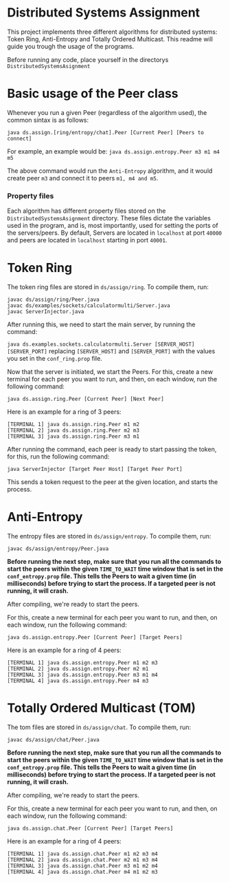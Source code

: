 # Distributed Systems Assignment

This project implements three different algorithms for distributed systems: Token Ring, Anti-Entropy and Totally Ordered Multicast. This readme will guide you trough the usage of the programs.

Before running any code, place yourself in the directorys `DistributedSystemsAsignment`

# Basic usage of the Peer class

Whenever you run a given Peer (regardless of the algorithm used), the common sintax is as follows:

`java ds.assign.[ring/entropy/chat].Peer [Current Peer] [Peers to connect]`

For example, an example would be:
`java ds.assign.entropy.Peer m3 m1 m4 m5`

The above command would run the `Anti-Entropy` algorithm, and it would create peer `m3` and connect it to peers `m1, m4 and m5`.

### Property files

Each algorithm has different property files stored on the `DistributedSystemsAsignment` directory. These files dictate the variables used in the program, and is, most importantly, used for setting the ports of the servers/peers. By default, Servers are located in `localhost` at port `40000` and peers are located in `localhost` starting in port `40001`.

# Token Ring

The token ring files are stored in `ds/assign/ring`. To compile them, run:

```
javac ds/assign/ring/Peer.java
javac ds/examples/sockets/calculatormulti/Server.java
javac ServerInjector.java
```

After running this, we need to start the main server, by running the command:

`java ds.examples.sockets.calculatormulti.Server [SERVER_HOST] [SERVER_PORT]` replacing `[SERVER_HOST]` and `[SERVER_PORT]` with the values you set in the `conf_ring.prop` file.

Now that the server is initiated, we start the Peers. For this, create a new terminal for each peer you want to run, and then, on each window, run the following command:

`java ds.assign.ring.Peer [Current Peer] [Next Peer]`

Here is an example for a ring of 3 peers:

```
[TERMINAL 1] java ds.assign.ring.Peer m1 m2
[TERMINAL 2] java ds.assign.ring.Peer m2 m3
[TERMINAL 3] java ds.assign.ring.Peer m3 m1
```

After running the command, each peer is ready to start passing the token, for this, run the following command:

`java ServerInjector [Target Peer Host] [Target Peer Port]`

This sends a token request to the peer at the given location, and starts the process.

# Anti-Entropy

The entropy files are stored in `ds/assign/entropy`. To compile them, run:

`javac ds/assign/entropy/Peer.java`

**Before running the next step, make sure that you run all the commands to start the peers within the given `TIME_TO_WAIT` time window that is set in the `conf_entropy.prop` file. This tells the Peers to wait a given time (in milliseconds) before trying to start the process. If a targeted peer is not running, it will crash.**

After compiling, we're ready to start the peers.

For this, create a new terminal for each peer you want to run, and then, on each window, run the following command:

`java ds.assign.entropy.Peer [Current Peer] [Target Peers]`

Here is an example for a ring of 4 peers:

```
[TERMINAL 1] java ds.assign.entropy.Peer m1 m2 m3
[TERMINAL 2] java ds.assign.entropy.Peer m2 m1
[TERMINAL 3] java ds.assign.entropy.Peer m3 m1 m4
[TERMINAL 4] java ds.assign.entropy.Peer m4 m3
```

# Totally Ordered Multicast (TOM)

The tom files are stored in `ds/assign/chat`. To compile them, run:

`javac ds/assign/chat/Peer.java`

**Before running the next step, make sure that you run all the commands to start the peers within the given `TIME_TO_WAIT` time window that is set in the `conf_entropy.prop` file. This tells the Peers to wait a given time (in milliseconds) before trying to start the process. If a targeted peer is not running, it will crash.**

After compiling, we're ready to start the peers.

For this, create a new terminal for each peer you want to run, and then, on each window, run the following command:

`java ds.assign.chat.Peer [Current Peer] [Target Peers]`

Here is an example for a ring of 4 peers:

```
[TERMINAL 1] java ds.assign.chat.Peer m1 m2 m3 m4
[TERMINAL 2] java ds.assign.chat.Peer m2 m1 m3 m4
[TERMINAL 3] java ds.assign.chat.Peer m3 m1 m2 m4
[TERMINAL 4] java ds.assign.chat.Peer m4 m1 m2 m3
```
